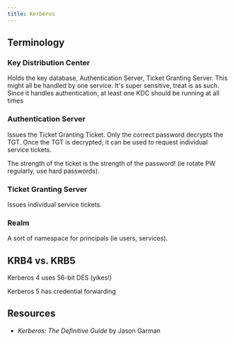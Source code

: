 ```yaml
---
title: Kerberos
---
```


## Terminology

### Key Distribution Center 

Holds the key database, Authentication Server, Ticket Granting Server. This
might all be handled by one service.  It's super sensitive, treat is as such.
Since it handles authentication, at least one KDC should be running at all times

<!--
K:TDG says there's no standard synchronization mechanism
-->

### Authentication Server

Issues the Ticket Granting Ticket. Only the correct password decrypts the TGT.
Once the TGT is decrypted, it can be used to request individual service tickets.

The strength of the ticket is the strength of the password! (ie rotate PW
regularly, use hard passwords).

### Ticket Granting Server

Issues individual service tickets.

<!--
key version number (kvno) is important for services
-->

### Realm

A sort of namespace for principals (ie users, services).

## KRB4 vs. KRB5

Kerberos 4 uses 56-bit DES (yikes!)

Kerberos 5 has credential forwarding

## Resources
* *Kerberos: The Definitive Guide* by Jason Garman

<!--
Roger Needham / Michael Schroeder - "Using encryption for authentication in
large networks of computers"
  - Thought MITM was an "extreme view"
-->

